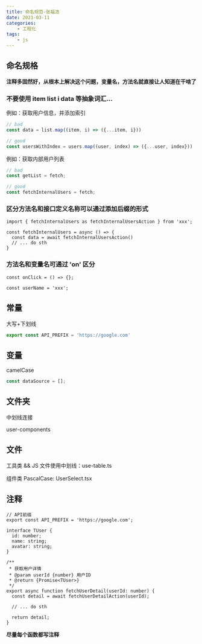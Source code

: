 ```yaml
---
title: 命名规范-张福浩
date: 2021-03-11
categories:
    - 工程化
tags:
    - js
---
```


## 命名规格

**注释多固然好，从根本上解决这个问题，变量名，方法名就直接让人知道在干啥了**

### 不要使用 item list i data 等抽象词汇...

例如：获取用户信息，并添加索引

```js
// bad
const data = list.map((item, i) => ({...item, i}))

// good
const usersWithIndex = users.map((user, index) => ({...user, index}))
```

例如：获取内部用户列表

```js
// bad
const getList = fetch;

// good
const fetchInternalUsers = fetch;
```

### 区分方法名和接口定义名称可以通过添加后缀的形式

```tsx
import { fetchInternalUsers as fetchInternalUsersAction } from 'xxx';

const fetchInternalUsers = async () => {
  const data = await fetchInternalUsersAction()
  // ... do sth
}
```

### 方法名和变量名可通过 'on' 区分

```tsx
const onClick = () => {};

const userName = 'xxx';
```

## 常量

大写+下划线

```js
export const API_PREFIX = 'https://google.com'
```

## 变量

camelCase

```js
const dataSource = [];
```

## 文件夹

中划线连接

user-components

## 文件

工具类 && JS 文件使用中划线：use-table.ts

组件类 PascalCase: UserSelect.tsx

## 注释

```tsx
// API前缀
export const API_PREFIX = 'https://google.com';

interface TUser {
  id: number;
  name: string;
  avatar: string;
}

/**
 * 获取用户详情
 * @param userId {number} 用户ID
 * @return {Promise<TUser>}
 */
export async function fetchUserDetail(userId: number) {
  const detail = await fetchUserDetailAction(userId);
  
  // ... do sth
  
  return detail;
}
```

**尽量每个函数都写注释**
